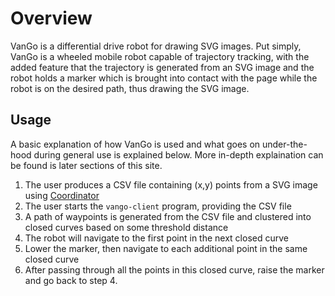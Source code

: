 # Overview
VanGo is a differential drive robot for drawing SVG images. Put simply,
VanGo is a wheeled mobile robot capable of trajectory tracking,
with the added feature that the trajectory is generated from an SVG
image and the robot holds a marker which is brought into contact with the
page while the robot is on the desired path, thus drawing the SVG image.

## Usage
A basic explanation of how VanGo is used and what goes on under-the-hood during general use is explained below.
More in-depth explaination can be found is later sections of this site.
1. The user produces a CSV file containing (x,y) points from a SVG image using [Coordinator](spotify.github.io/coordinator)
2. The user starts the `vango-client` program, providing the CSV file
3. A path of waypoints is generated from the CSV file and clustered into closed curves based on some threshold distance
4. The robot will navigate to the first point in the next closed curve
5. Lower the marker, then navigate to each additional point in the same closed curve
6. After passing through all the points in this closed curve, raise the marker and go back to step 4.